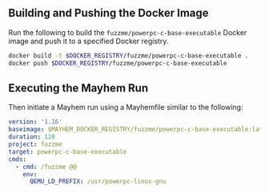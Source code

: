 ## Building and Pushing the Docker Image

Run the following to build the `fuzzme/powerpc-c-base-executable` Docker image and push it to a specified Docker registry.

```sh
docker build -t $DOCKER_REGISTRY/fuzzme/powerpc-c-base-executable .
docker push $DOCKER_REGISTRY/fuzzme/powerpc-c-base-executable
```

## Executing the Mayhem Run

Then initiate a Mayhem run using a Mayhemfile similar to the following:

```yaml
version: '1.16'
baseimage: $MAYHEM_DOCKER_REGISTRY/fuzzme/powerpc-c-base-executable:latest
duration: 120
project: fuzzme
target: powerpc-c-base-executable
cmds:
  - cmd: /fuzzme @@
    env:
      QEMU_LD_PREFIX: /usr/powerpc-linux-gnu
```
